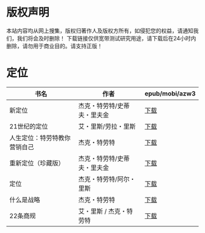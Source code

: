 # 版权声明

本站内容均从网上搜集，版权归著作人及版权方所有，如侵犯您的权益，请通知我们，我们将会及时删除！ 下载链接仅供宽带测试研究用途，请下载后在24小时内删除，请勿用于商业目的。请支持正版！

# 定位

| 书名 | 作者 | epub/mobi/azw3 |
| --- | --- | --- |
| 新定位 | 杰克・特劳特/史蒂夫・里夫金 | [下载](https://url89.ctfile.com/f/31084289-1357040557-45be4b?p=8866) |
| 21世纪的定位 | 艾・里斯/劳拉・里斯 | [下载](https://url89.ctfile.com/f/31084289-1357037806-5737e3?p=8866) |
| 人生定位：特劳特教你营销自己 | 杰克・特劳特 | [下载](https://url89.ctfile.com/f/31084289-1357017685-40353a?p=8866) |
| 重新定位（珍藏版） | 杰克・特劳特/史蒂夫・里夫金 | [下载](https://url89.ctfile.com/f/31084289-1357007785-fbfb9c?p=8866) |
| 定位 | 杰克・特劳特/阿尔・里斯 | [下载](https://url89.ctfile.com/f/31084289-1357007803-8a849c?p=8866) |
| 什么是战略 | 杰克・特劳特 | [下载](https://url89.ctfile.com/f/31084289-1357007155-4c1496?p=8866) |
| 22条商规 | 艾・里斯 / 杰克・特劳特 | [下载](https://url89.ctfile.com/f/31084289-1357007092-d09c69?p=8866) |
